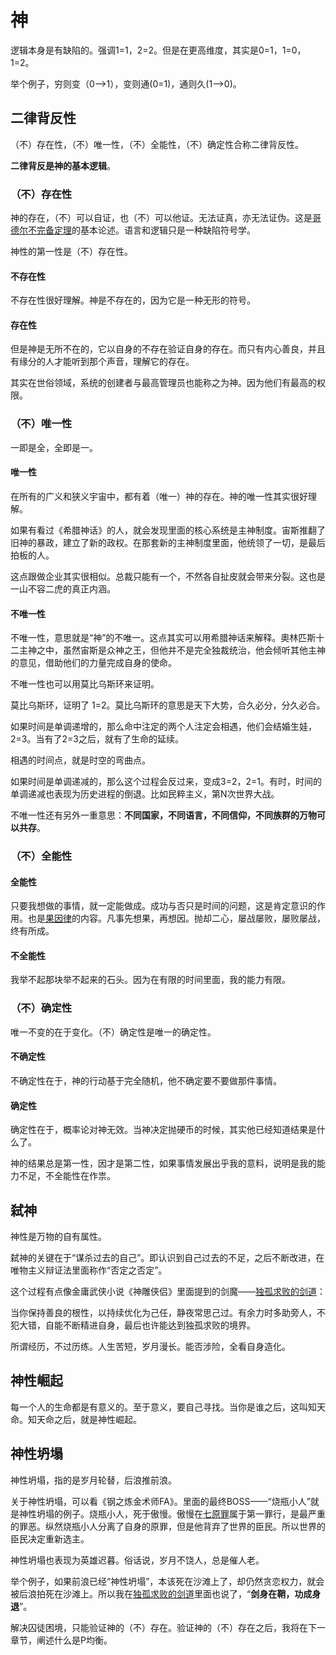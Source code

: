 # 神

逻辑本身是有缺陷的。强调1=1，2=2。但是在更高维度，其实是0=1，1=0，1=2。

举个例子，穷则变（0-->1），变则通(0=1)，通则久(1-->0)。

## 二律背反性

（不）存在性，（不）唯一性，（不）全能性，（不）确定性合称二律背反性。

**二律背反是神的基本逻辑**。

### （不）存在性

神的存在，（不）可以自证，也（不）可以他证。无法证真，亦无法证伪。这是[哥德尔不完备定理](https://zh.wikipedia.org/zh-hans/%E5%93%A5%E5%BE%B7%E5%B0%94%E4%B8%8D%E5%AE%8C%E5%A4%87%E5%AE%9A%E7%90%86)的基本论述。语言和逻辑只是一种缺陷符号学。

神性的第一性是（不）存在性。

#### 不存在性

不存在性很好理解。神是不存在的，因为它是一种无形的符号。

#### 存在性

但是神是无所不在的，它以自身的不存在验证自身的存在。而只有内心善良，并且有缘分的人才能听到那个声音，理解它的存在。

其实在世俗领域，系统的创建者与最高管理员也能称之为神。因为他们有最高的权限。

### （不）唯一性

一即是全，全即是一。

#### 唯一性

在所有的广义和狭义宇宙中，都有着（唯一）神的存在。神的唯一性其实很好理解。

如果有看过《希腊神话》的人，就会发现里面的核心系统是主神制度。宙斯推翻了旧神的暴政，建立了新的政权。在那套新的主神制度里面，他统领了一切，是最后拍板的人。

这点跟做企业其实很相似。总裁只能有一个，不然各自扯皮就会带来分裂。这也是一山不容二虎的真正内涵。

#### 不唯一性

不唯一性，意思就是“神”的不唯一。这点其实可以用希腊神话来解释。奧林匹斯十二主神之中，虽然宙斯是众神之王，但他并不是完全独裁统治，他会倾听其他主神的意见，借助他们的力量完成自身的使命。

不唯一性也可以用莫比乌斯环来证明。

莫比乌斯环，证明了 1=2。莫比乌斯环的意思是天下大势，合久必分，分久必合。

如果时间是单调递增的，那么命中注定的两个人注定会相遇，他们会结婚生娃，2=3。当有了2=3之后，就有了生命的延续。

相遇的时间点，就是时空的弯曲点。

如果时间是单调递减的，那么这个过程会反过来，变成3=2，2=1。有时，时间的单调递减也表现为历史进程的倒退。比如民粹主义，第N次世界大战。

不唯一性还有另外一重意思：**不同国家，不同语言，不同信仰，不同族群的万物可以共存**。

### （不）全能性

#### 全能性

只要我想做的事情，就一定能做成。成功与否只是时间的问题，这是肯定意识的作用。也是[果因律](https://zhuanlan.zhihu.com/p/122457298)的内容。凡事先想果，再想因。抛却二心，屡战屡败，屡败屡战，终有所成。

#### 不全能性

我举不起那块举不起来的石头。因为在有限的时间里面，我的能力有限。

### （不）确定性

唯一不变的在于变化。（不）确定性是唯一的确定性。

#### 不确定性

不确定性在于，神的行动基于完全随机，他不确定要不要做那件事情。

#### 确定性

确定性在于，概率论对神无效。当神决定抛硬币的时候，其实他已经知道结果是什么了。

神的结果总是第一性，因才是第二性，如果事情发展出乎我的意料，说明是我的能力不足，不全能性在作祟。

## 弑神

神性是万物的自有属性。

弑神的关键在于“谋杀过去的自己”。即认识到自己过去的不足，之后不断改进，在唯物主义辩证法里面称作“否定之否定”。

这个过程有点像金庸武侠小说《神雕侠侣》里面提到的剑魔——[独孤求败的剑道](http://t.cn/A6LCfcH5)：

当你保持善良的根性，以持续优化为己任，静夜常思己过。有余力时多助旁人，不犯大错，自能不断精进自身，最后也许能达到独孤求败的境界。

所谓经历，不过历练。人生苦短，岁月漫长。能否涉险，全看自身造化。

## 神性崛起

每一个人的生命都是有意义的。至于意义，要自己寻找。当你是谁之后，这叫知天命。知天命之后，就是神性崛起。

## 神性坍塌

神性坍塌，指的是岁月轮替，后浪推前浪。

关于神性坍塌，可以看《钢之炼金术师FA》。里面的最终BOSS——“烧瓶小人”就是神性坍塌的例子。烧瓶小人，死于傲慢。傲慢在[七原罪](https://zh.wikipedia.org/wiki/%E4%B8%83%E5%AE%97%E7%BD%AA)属于第一罪行，是最严重的罪恶。纵然烧瓶小人分离了自身的原罪，但是他背弃了世界的臣民。所以世界的臣民决定重新选主。

神性坍塌也表现为英雄迟暮。俗话说，岁月不饶人，总是催人老。

举个例子，如果前浪已经“神性坍塌”，本该死在沙滩上了，却仍然贪恋权力，就会被后浪拍死在沙滩上。所以我在[独孤求败的剑道](http://t.cn/A6LCfcH5)里面也说了，“**剑身在鞘，功成身退**”。

解决囚徒困境，只能验证神的（不）存在。验证神的（不）存在之后，我将在下一章节，阐述什么是P均衡。
